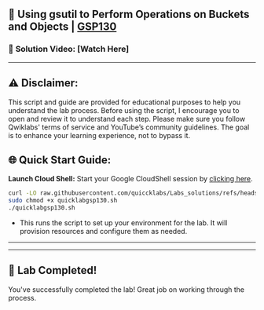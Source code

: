 
## 🚀 Using gsutil to Perform Operations on Buckets and Objects | [GSP130](https://www.cloudskillsboost.google/focuses/7530?parent=catalog)

### 🔗 **Solution Video:** [Watch Here]

---

## ⚠️ **Disclaimer:**
This script and guide are provided for educational purposes to help you understand the lab process. Before using the script, I encourage you to open and review it to understand each step. Please make sure you follow Qwiklabs' terms of service and YouTube’s community guidelines. The goal is to enhance your learning experience, not to bypass it.


## 🌐 **Quick Start Guide:**

**Launch Cloud Shell:**
Start your Google CloudShell session by [clicking here](https://console.cloud.google.com/home/dashboard?project=&pli=1&cloudshell=true).



```bash
curl -LO raw.githubusercontent.com/quiccklabs/Labs_solutions/refs/heads/master/Using%20gsutil%20to%20Perform%20Operations%20on%20Buckets%20and%20Objects/quicklabgsp130.sh
sudo chmod +x quicklabgsp130.sh
./quicklabgsp130.sh
```
- This runs the script to set up your environment for the lab. It will provision resources and configure them as needed.
---



---

## 🎉 **Lab Completed!**

You've successfully completed the lab! Great job on working through the process.